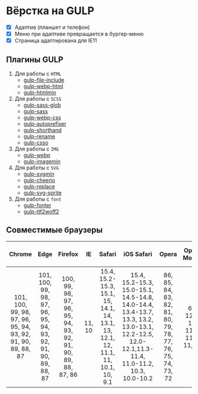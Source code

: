 # Вёрстка на GULP

- [X] Адаптив (планшет и телефон)
- [X] Меню при адаптиве превращается в бургер-меню
- [X] Страница адаптирована для IE11

## Плагины GULP

1. Для работы с ```HTML```
    * [gulp-file-include](https://www.npmjs.com/package/gulp-file-include)
    * [gulp-webp-html](https://www.npmjs.com/package/gulp-webp-html)
    * [gulp-htmlmin](https://www.npmjs.com/package/gulp-htmlmin)
2. Для работы с ```SCSS```
    * [gulp-sass-glob](https://www.npmjs.com/package/gulp-sass-glob)
    * [gulp-sass](https://www.npmjs.com/package/gulp-sass)
    * [gulp-webp-css](https://www.npmjs.com/package/gulp-webp-css)
    * [gulp-autoprefixer](https://www.npmjs.com/package/gulp-autoprefixer)
    * [gulp-shorthand](https://www.npmjs.com/package/gulp-shorthand)
    * [gulp-rename](https://www.npmjs.com/package/gulp-rename)
    * [gulp-csso](https://www.npmjs.com/package/gulp-csso)
3. Для работы с ```IMG```
    * [gulp-webp](https://www.npmjs.com/package/gulp-webp)
    * [gulp-imagemin](https://www.npmjs.com/package/gulp-imagemin)
4. Для работы с ```SVG```
    * [gulp-svgmin](https://www.npmjs.com/package/gulp-svgmin)
    * [gulp-cheerio](https://www.npmjs.com/package/gulp-cheerio)
    * [gulp-replace](https://www.npmjs.com/package/gulp-replace)
    * [gulp-svg-sprite](https://www.npmjs.com/package/gulp-svg-sprite)
5. Для работы с ```font```
    * [gulp-fonter](https://www.npmjs.com/package/gulp-fonter)
    * [gulp-ttf2woff2](https://www.npmjs.com/package/gulp-ttf2woff2)

## Совместимые браузеры

| Chrome | Edge | Firefox | IE | Safari |                                                                  iOS Safari                                                                  | Opera | Opera Mobile | Opera Mini| Samsung Internet | Chrome for Android | Firefox for Android | QQ Browser | UC for Android | Android | Baidu Browser | Bb | IE Mobile | KaiOS Browser |
|:---:|:---:|:---:|:---:|:---:|:--------------------------------------------------------------------------------------------------------------------------------------------:|:---:|:---:|:---:|:---:|:---:|:---:|:---:|:---:|:---:|:---:|:---:|:---:|:---:|
|101, 100, 99, 98, 97, 96, 95, 94, 93, 92, 91, 90, 89, 88, 87|101, 100, 99, 98, 97, 96, 95, 94, 93, 92, 91, 90, 89, 88, 87|100, 99, 98, 97, 96, 95, 94, 93, 92, 91, 90, 89, 88, 87, 86|11, 10|15.4, 15.2-15.3, 15.1, 15, 14.1, 14, 13.1, 13, 12.1, 12, 11.1, 11, 10.1, 10, 9.1|15.4, 15.2-15.3, 15.0-15.1, 14.5-14.8, 14.0-14.4, 13.4-13.7, 13.3, 13.2, 13.0-13.1, 12.2-12.5, 12.0-12.1,11.3-11.4, 11.0-11.2, 10.3, 10.0-10.2|86, 85, 84, 83, 82, 81, 80, 79, 78, 77, 76, 75, 74, 73, 72|64, 12.1, 12, 11.5, 11.1, 11, 10|all|16.0, 15.0, 14.0, 13.0, 12.0, 11.1-11.2, 10.1, 9.2, 8.2, 7.2-7.4, 6.2-6.4, 5.0-5.4, 4|101|99|10.4|12.12|101|7.12|10, 7|11, 10|2.5|

